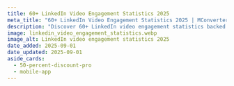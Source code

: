 ```yaml
---
title: 60+ LinkedIn Video Engagement Statistics 2025
meta_title: "60+ LinkedIn Video Engagement Statistics 2025 | MConverter"
description: "Discover 60+ LinkedIn video engagement statistics backed by 2025 data. See how video impacts reach, engagement, and business growth. Get the insights now."
image: linkedin_video_engagement_statistics.webp
image_alt: LinkedIn video engagement statistics 2025
date_added: 2025-09-01
date_updated: 2025-09-01
aside_cards:
  - 50-percent-discount-pro
  - mobile-app
---
```

